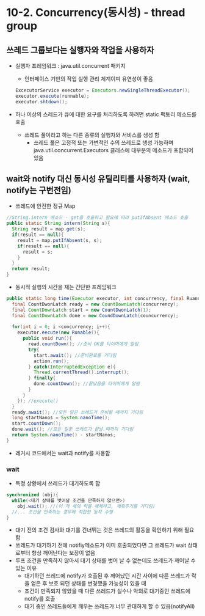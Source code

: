 # 10-2. Concurrency(동시성) - thread group

## 쓰레드 그룹보다는 실행자와 작업을 사용하자

- 실행자 프레임워크 : java.util.concurrent 패키지

  - 인터페이스 기반의 작업 실행 관리 체계이며 유연성이 좋음

  ```java
  ExcecutorService executor = Executors.newSingleThreadExecutor();
  executor.execute(runnable);
  executor.shtdown();
  ```

- 하나 이상의 스레드가 큐에 대한 요구를 처리하도록 하려면 static 팩토리 메소드를 호출

  - 쓰레드 풀이라고 하는 다른 종류의 실행자와 서비스를 생성 함
    - 쓰레드 풀은 고정적 또는 가변적인 수의 쓰레드로 생성 가능하며 java.util.concurrent.Executors 클래스에 대부분의 메소드가 포함되어 있음

## wait와 notify 대신 동시성 유틸리티를 사용하자 (wait, notify는 구번전임)

- 쓰레드에 안전한 정규 Map

```java
//String.intern 메소드 - get을 호출하고 필요에 따라 putIfAbsent 메소드 호출
public static String intern(String s){
  String result = map.get(s);
  if(result == null){
    result = map.putIfAbsent(s, s);
    if(result == null){
      result = s;
    }
  }
  return result;
}
```

- 동시적 실행의 시간을 재는 간단한 프레임워크

```java
public static long time(Executor executor, int concurrency, final Ruannble atction) throws InterruptedException{
  final CountDwonLatch ready = new CountDownLatch(concurrency);
  final CountDownLatch start = new CountDwonLatch(1);
  final CountDownLatch done = new CoundDownLatch(councurrency);
  
  for(int i = 0; i <concurrency; i++){
    executor.eecute(new Runable(){
      public void run(){
        read.countDown(); //준비 OK를 타이머에게 알림
        try{
          start.await(); //준비완료를 기다림
          action.run();
        } catch(InterruptedException e){
          Thread.currentThread().interrupt();
        } finally{
          done.countDown(); //끝났음을 타이머에게 알림
        }
      }
    }); //execute()
  }
  ready.await(); //모든 일꾼 쓰레드가 준비될 때까지 기다림
  long startNanos = System.nanoTime();
  start.countDown();
  done.wait(); //모든 일꾼 쓰레드가 끝날 때까지 기다림
  return System.nanoTime() - startNanos;
}
```

- 레거시 코드에서는 wait과 notify를 사용함

### wait

-  특정 상황에서 쓰레드가 대기하도록 함

```java
synchronized (obj){
  while(<대기 상태를 벗어날 조건을 만족하지 않으면>)
    obj.wait(); //(이 객 체의 락을 해제하고, 깨워주기를 기다림)
  //... 조건을 만족하는 경우에 적합한 동작 수행
}
```

- 대기 전의 조건 검사와 대기를 건너뛰는 것은 쓰레드의 활동을 확인하기 위해 필요 함
- 쓰레드가 대기하기 전에 notifiy메소드가 이미 호출되었다면 그 쓰레드가 wait 상태로부터 항상 깨어난다는 보장이 없음
- 루프 조건을 만족하지 않아서 대기 상태를 벗어 날 수 없는데도 쓰레드가 깨어날 수 있는 이유
  - 대기하던 쓰레드에 notify가 호출된 후 깨어났던 시간 사이에 다른 쓰레드가 락을 얻은 후 보호 되던 상태를 변경했을 가능성이 있을  때
  - 조건이 만족되지 않았을 때 다른 쓰레드가 실수나 악의로 대기중인 쓰레드에 notify를 호출
  - 대기 중인 쓰레드들에게 깨우는 쓰레드가 너무 관대하게 할 수 있음(notifyAll)

